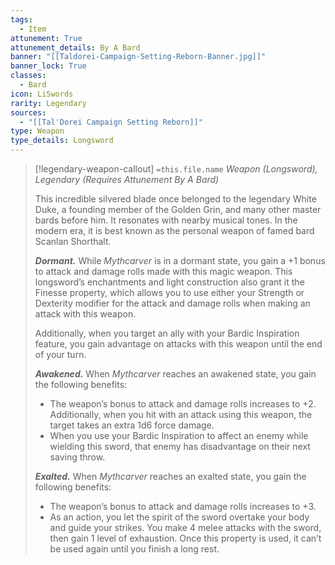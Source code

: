 ```yaml
---
tags:
  - Item
attunement: True
attunement_details: By A Bard
banner: "[[Taldorei-Campaign-Setting-Reborn-Banner.jpg]]"
banner_lock: True
classes:
  - Bard
icon: LiSwords
rarity: Legendary
sources:
  - "[[Tal'Dorei Campaign Setting Reborn]]"
type: Weapon
type_details: Longsword
---
```

>[!legendary-weapon-callout] `=this.file.name`
>*Weapon (Longsword), Legendary (Requires Attunement By A Bard)*
>
>This incredible silvered blade once belonged to the legendary White Duke, a founding member of the Golden Grin, and many other master bards before him. It resonates with nearby musical tones. In the modern era, it is best known as the personal weapon of famed bard Scanlan Shorthalt.
>
>***Dormant.*** While *Mythcarver* is in a dormant state, you gain a +1 bonus to attack and damage rolls made with this magic weapon. This longsword’s enchantments and light construction also grant it the Finesse property, which allows you to use either your Strength or Dexterity modifier for the attack and damage rolls when making an attack with this weapon.
>
>Additionally, when you target an ally with your Bardic Inspiration feature, you gain advantage on attacks with this weapon until the end of your turn.
>
>***Awakened.*** When *Mythcarver* reaches an awakened state, you gain the following benefits:
>
>* The weapon’s bonus to attack and damage rolls increases to +2. Additionally, when you hit with an attack using this weapon, the target takes an extra 1d6 force damage.
>* When you use your Bardic Inspiration to affect an enemy while wielding this sword, that enemy has disadvantage on their next saving throw.
>
>***Exalted.*** When *Mythcarver* reaches an exalted state, you gain the following benefits:
>
>* The weapon’s bonus to attack and damage rolls increases to +3.
>* As an action, you let the spirit of the sword overtake your body and guide your strikes. You make 4 melee attacks with the sword, then gain 1 level of exhaustion. Once this property is used, it can’t be used again until you finish a long rest.
>
>

